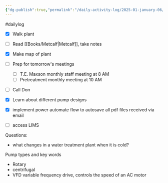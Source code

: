 ```yaml
---
{"dg-publish":true,"permalink":"/daily-activity-log/2025-01-january-06/","noteIcon":"","created":"2025-07-07T14:23:42.921-05:00"}
---
```


#dailylog
- [x] Walk plant
- [ ] Read [[Books/Metcalf\|Metcalf]], take notes
- [x] Make map of plant
- [ ] Prep for tomorrow's meetings
	- [ ] T.E. Maxson monthly staff meeting at 8 AM
	- [ ] Pretreatment monthly meeting at 10 AM
- [ ] Call Don
- [x] Learn about different pump designs
- [x] implement power automate flow to autosave all pdf files received via email
- [ ] access LIMS


Questions:
- what changes in a water treatment plant when it is cold?

Pump types and key words
- Rotary
- centrifugal
- VFD variable frequency drive, controls the speed of an AC motor